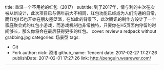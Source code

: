 title: 重温一个不用抢的红包（2017）
subtitle: 到了2017年，情与利的主次在次被从新设计，此次项目已与俩年前大不相同，红包功能已经成为人们沟通的日常，而红包H5也开始在朋友圈泛滥，在如此的背景下，此次腾讯的制作方设计了一个家庭聚会式的红包小游戏，而游戏机制也非常独特，只要你在H5页面内停留的时间够长，那么你将会在最后获得更多的红包。
cover: review a redpack without grabbing.jpg
categories: 场景型
tags:
  - Git
  - Fork
author:
  nick: 腾讯
  github_name: Tencent
date: 2017-02-27 17:27:26
publishDate: 2017-02-01 17:27:26
link: http://penguin.wearewer.com/
---
